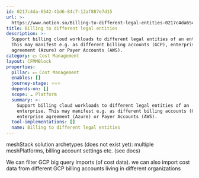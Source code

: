 ```yaml
---
id: 0217c4da-6542-41d6-84c7-12af887e7d15
url: >-
  https://www.notion.so/Billing-to-different-legal-entities-0217c4da654241d684c712af887e7d15
title: Billing to different legal entities
description: >-
  Support billing cloud workloads to different legal entities of an enterprise.
  This may manifest e.g. as different billing accounts (GCP), enterprise
  agreement (Azure) or Payer Accounts (AWS).
category: 💵 Cost Management
layout: CFMMBlock
properties:
  pillar: 💵 Cost Management
  enables: []
  journey-stage: ⭐️⭐️⭐️
  depends-on: []
  scope: ☁️ Platform
  summary: >-
    Support billing cloud workloads to different legal entities of an
    enterprise. This may manifest e.g. as different billing accounts (GCP),
    enterprise agreement (Azure) or Payer Accounts (AWS).
  tool-implementations: []
  name: Billing to different legal entities
---
```


meshStack solution archetypes (does not exist yet): multiple meshPlatforms, billing account settings etc. (see docs)

We can filter GCP big query imports (of cost data). we can also import cost data from different GCP billing accounts living in different organizations